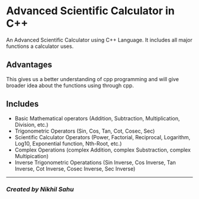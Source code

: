 # Advanced Scientific Calculator in C++
An Advanced Scientific Calculator using C++ Language. It includes all major functions a calculator uses.

## Advantages
This gives us a better understanding of cpp programming and will give broader idea about the functions using through cpp.

## Includes
- Basic Mathematical operators (Addition, Subtraction, Multiplication, Division, etc.)
- Trigonometric Operators (Sin, Cos, Tan, Cot, Cosec, Sec)
- Scientific Calculator Operators (Power, Factorial, Reciprocal, Logarithm, Log10, Exponential function, Nth-Root, etc.)
- Complex Operations (complex Addition, complex Substraction, complex Multipication)
- Inverse Trigonometric Operatations (Sin Inverse, Cos Inverse, Tan Inverse, Cot Inverse, Cosec Inverse, Sec Inverse)
- - - -
### ***Created by Nikhil Sahu***
